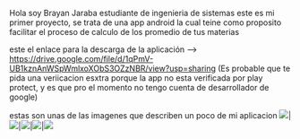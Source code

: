 Hola soy Brayan Jaraba estudiante de ingenieria de sistemas 
este es mi primer proyecto, se trata de una app android la cual teine como proposito facilitar el proceso de calculo de los promedio de tus materias

este el enlace para la descarga de la aplicación --> https://drive.google.com/file/d/1qPmV-UB1kznAnWSpWmlxoXObS3OZzNBR/view?usp=sharing
(Es probable que te pida una veriicacion esxtra porque la app no esta verificada por play protect, y es que pro el momento no tengo cuenta de desarrollador de google)

estas son unas de las imagenes que describen un poco de mi aplicacion
![](https://drive.google.com/uc?id=191UJimojy5MWSde2ii2KIfrNSPxbIh1Y)|![](https://drive.google.com/uc?id=1z3ubm5209mYeSNd35KJrsp3lnNwVfCvW)|![](https://drive.google.com/uc?id=1Lyehc4mk5aMlfzN1qESnd4s09l-IKEvD)|![](https://drive.google.com/uc?id=10UkjH8z8fPpWQMr6TD8mvs5GIjggDIUZ)|![](https://drive.google.com/uc?id=1B9py5wysG7XBQH0spR5mluqpn12FozrB)





